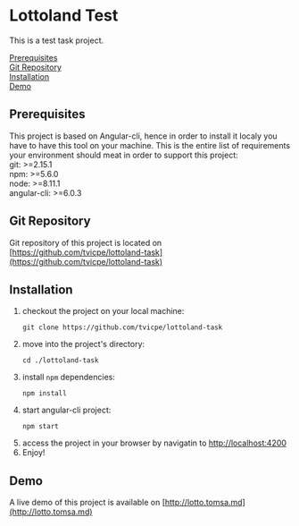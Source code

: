 # Lottoland Test

This is a test task project.  

[Prerequisites](#prerequisites)  
[Git Repository](#git-repo)  
[Installation](#installation)  
[Demo](#demo)  


## <a name="prerequisites"></a> Prerequisites
This project is based on Angular-cli, hence in order to install it localy you have to have this tool on your machine. This is the entire list of requirements your environment should meat in order to support this project:  
git: >=2.15.1  
npm: >=5.6.0  
node: >=8.11.1  
angular-cli: >=6.0.3  
  
## <a name="git-repo"></a> Git Repository
Git repository of this project is located on [https://github.com/tvicpe/lottoland-task](https://github.com/tvicpe/lottoland-task)
  
## <a name="installation"></a> Installation
1. checkout the project on your local machine:
    ```
    git clone https://github.com/tvicpe/lottoland-task
    ```
2. move into the project's directory:
    ```
    cd ./lottoland-task
    ```
3. install `npm` dependencies:
    ```
    npm install
    ```
4. start angular-cli project:
    ```
    npm start
    ```
5. access the project in your browser by navigatin to [http://localhost:4200](http://localhost:4200)
6. Enjoy!
    
## <a name="demo"></a> Demo
A live demo of this project is available on [http://lotto.tomsa.md](http://lotto.tomsa.md)
